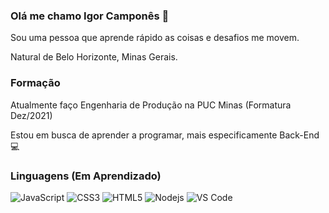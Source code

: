 ### Olá me chamo Igor Camponês 👋

  Sou uma pessoa que aprende rápido as coisas e desafios me movem.
  
  Natural de Belo Horizonte, Minas Gerais.

  ### Formação
  Atualmente faço Engenharia de Produção na PUC Minas (Formatura Dez/2021)
  
  Estou em busca de aprender a programar, mais especificamente Back-End 💻
  
  ### Linguagens (Em Aprendizado)
  
  ![JavaScript](https://img.shields.io/badge/-JavaScript-%23F7DF1C?style=flat-square&logo=javascript&logoColor=000000&labelColor=%23F7DF1C&color=%23FFCE5A) ![CSS3](https://img.shields.io/badge/-CSS3-%231572B6?style=flat-square&logo=css3) ![HTML5](https://img.shields.io/badge/-HTML5-%23E44D27?style=flat-square&logo=html5&logoColor=ffffff) ![Nodejs](https://img.shields.io/badge/-Nodejs-339933?style=flat-square&logo=Node.js&logoColor=ffffff) ![VS Code](http://img.shields.io/badge/-VS%20Code-007ACC?style=flat-square&logo=visual-studio-code&logoColor=ffffff)
  
  
<!--
**IgorCampones/IgorCampones** is a ✨ _special_ ✨ repository because its `README.md` (this file) appears on your GitHub profile.

Here are some ideas to get you started:

- 🔭 I’m currently working on ...
- 🌱 I’m currently learning ...
- 👯 I’m looking to collaborate on ...
- 🤔 I’m looking for help with ...
- 💬 Ask me about ...
- 📫 How to reach me: ...
- 😄 Pronouns: ...
- ⚡ Fun fact: ...
-->
